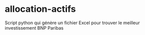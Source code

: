 # allocation-actifs
Script python qui génère un fichier Excel pour trouver le meilleur investissement BNP Paribas
